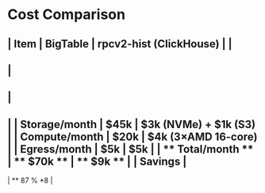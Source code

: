 # Cost Comparison

|
 Item 
|
 BigTable 
|
 rpcv2-hist (ClickHouse) 
|
|
------
|
----------
|
-------------------------
|
|
 Storage/month 
|
 $45k 
|
 $3k (NVMe) + $1k (S3) 
|
|
 Compute/month 
|
 $20k 
|
 $4k (3×AMD 16-core) 
|
|
 Egress/month 
|
 $5k 
|
 $5k 
|
|
**
Total/month
**
|
**
$70k
**
|
**
$9k
**
|
|
 Savings
|
 -
|
**
87 %
*8
|
